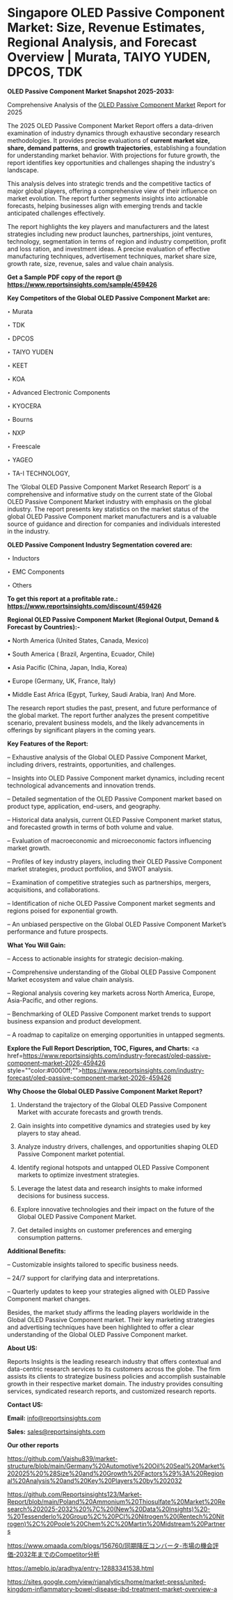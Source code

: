 # Singapore OLED Passive Component Market: Size, Revenue Estimates, Regional Analysis, and Forecast Overview | Murata, TAIYO YUDEN, DPCOS, TDK

<strong>OLED Passive Component Market Snapshot 2025-2033:</strong>

Comprehensive Analysis of the <a href=https://www.reportsinsights.com/sample/459426>OLED Passive Component Market</a> Report for 2025

The 2025 OLED Passive Component Market Report offers a data-driven examination of industry dynamics through exhaustive secondary research methodologies. It provides precise evaluations of <strong>current market size, share, demand patterns</strong>, and <strong>growth trajectories</strong>, establishing a foundation for understanding market behavior. With projections for future growth, the report identifies key opportunities and challenges shaping the industry's landscape.

This analysis delves into strategic trends and the competitive tactics of major global players, offering a comprehensive view of their influence on market evolution. The report further segments insights into actionable forecasts, helping businesses align with emerging trends and tackle anticipated challenges effectively.

The report highlights the key players and manufacturers and the latest strategies including new product launches, partnerships, joint ventures, technology, segmentation in terms of region and industry competition, profit and loss ration, and investment ideas. A precise evaluation of effective manufacturing techniques, advertisement techniques, market share size, growth rate, size, revenue, sales and value chain analysis.

<strong>Get a Sample PDF copy of the report @ <a href=https://www.reportsinsights.com/sample/459426 style=color:#0000ff;>https://www.reportsinsights.com/sample/459426</a></strong>

<strong>Key Competitors of the Global OLED Passive Component Market are:</strong>

‣ Murata

‣ TDK

‣ DPCOS

‣ TAIYO YUDEN

‣ KEET

‣ KOA

‣ Advanced Electronic Components

‣ KYOCERA

‣ Bourns

‣ NXP

‣ Freescale

‣ YAGEO

‣ TA-I TECHNOLOGY,

The ‘Global OLED Passive Component Market Research Report’ is a comprehensive and informative study on the current state of the Global OLED Passive Component Market industry with emphasis on the global industry. The report presents key statistics on the market status of the global OLED Passive Component market manufacturers and is a valuable source of guidance and direction for companies and individuals interested in the industry.

<strong>OLED Passive Component Industry Segmentation covered are:</strong>

‣ Inductors

‣ EMC Components

‣ Others

<strong>To get this report at a profitable rate.: <a href=https://www.reportsinsights.com/discount/459426 style=color:#0000ff;>https://www.reportsinsights.com/discount/459426</a></strong>

<strong>Regional OLED Passive Component Market (Regional Output, Demand &amp; Forecast by Countries):-</strong>

• North America (United States, Canada, Mexico)

• South America ( Brazil, Argentina, Ecuador, Chile)

• Asia Pacific (China, Japan, India, Korea)

• Europe (Germany, UK, France, Italy)

• Middle East Africa (Egypt, Turkey, Saudi Arabia, Iran) And More.

The research report studies the past, present, and future performance of the global market. The report further analyzes the present competitive scenario, prevalent business models, and the likely advancements in offerings by significant players in the coming years.

<strong>Key Features of the Report:</strong>

– Exhaustive analysis of the Global OLED Passive Component Market, including drivers, restraints, opportunities, and challenges.

– Insights into OLED Passive Component market dynamics, including recent technological advancements and innovation trends.

– Detailed segmentation of the OLED Passive Component market based on product type, application, end-users, and geography.

– Historical data analysis, current OLED Passive Component market status, and forecasted growth in terms of both volume and value.

– Evaluation of macroeconomic and microeconomic factors influencing market growth.

– Profiles of key industry players, including their OLED Passive Component market strategies, product portfolios, and SWOT analysis.

– Examination of competitive strategies such as partnerships, mergers, acquisitions, and collaborations.

– Identification of niche OLED Passive Component market segments and regions poised for exponential growth.

– An unbiased perspective on the Global OLED Passive Component Market’s performance and future prospects.

<strong>What You Will Gain:</strong>

– Access to actionable insights for strategic decision-making.

– Comprehensive understanding of the Global OLED Passive Component Market ecosystem and value chain analysis.

– Regional analysis covering key markets across North America, Europe, Asia-Pacific, and other regions.

– Benchmarking of OLED Passive Component market trends to support business expansion and product development.

– A roadmap to capitalize on emerging opportunities in untapped segments.

<strong>Explore the Full Report Description, TOC, Figures, and Charts:</strong>
<a href=https://www.reportsinsights.com/industry-forecast/oled-passive-component-market-2026-459426 style=""color:#0000ff;"">https://www.reportsinsights.com/industry-forecast/oled-passive-component-market-2026-459426</a>

<strong>Why Choose the Global OLED Passive Component Market Report?</strong>

1. Understand the trajectory of the Global OLED Passive Component Market with accurate forecasts and growth trends.

2. Gain insights into competitive dynamics and strategies used by key players to stay ahead.

3. Analyze industry drivers, challenges, and opportunities shaping OLED Passive Component market potential.

4. Identify regional hotspots and untapped OLED Passive Component markets to optimize investment strategies.

5. Leverage the latest data and research insights to make informed decisions for business success.

6. Explore innovative technologies and their impact on the future of the Global OLED Passive Component Market.

7. Get detailed insights on customer preferences and emerging consumption patterns.

<strong>Additional Benefits:</strong>

– Customizable insights tailored to specific business needs.

– 24/7 support for clarifying data and interpretations.

– Quarterly updates to keep your strategies aligned with OLED Passive Component market changes.

Besides, the market study affirms the leading players worldwide in the Global OLED Passive Component market. Their key marketing strategies and advertising techniques have been highlighted to offer a clear understanding of the Global OLED Passive Component market.

<strong><strong>About US</strong>:</strong>

Reports Insights is the leading research industry that offers contextual and data-centric research services to its customers across the globe. The firm assists its clients to strategize business policies and accomplish sustainable growth in their respective market domain. The industry provides consulting services, syndicated research reports, and customized research reports.

<strong>Contact US:</strong>

<p class=><b>Email:</b> <a href=mailto:info@reportsinsights.com>info@reportsinsights.com</a></p>
<p class=><b>Sales:</b> <a href=mailto:sales@reportsinsights.com>sales@reportsinsights.com</a></p>

<strong>Our other reports</strong>

<a href=https://github.com/Vaishu839/market-structure/blob/main/Germany%20Automotive%20Oil%20Seal%20Market%202025%20%28Size%20and%20Growth%20Factors%29%3A%20Regional%20Analysis%20and%20Key%20Players%20by%202032>https://github.com/Vaishu839/market-structure/blob/main/Germany%20Automotive%20Oil%20Seal%20Market%202025%20%28Size%20and%20Growth%20Factors%29%3A%20Regional%20Analysis%20and%20Key%20Players%20by%202032</a>

<a href=https://github.com/Reportsinsights123/Market-Report/blob/main/Poland%20Ammonium%20Thiosulfate%20Market%20Research%202025-2032%20%7C%20(New%20Data%20Insights)%20-%20Tessenderlo%20Group%2C%20PCI%20Nitrogen%20(Rentech%20Nitrogen)%2C%20Poole%20Chem%2C%20Martin%20Midstream%20Partners>https://github.com/Reportsinsights123/Market-Report/blob/main/Poland%20Ammonium%20Thiosulfate%20Market%20Research%202025-2032%20%7C%20(New%20Data%20Insights)%20-%20Tessenderlo%20Group%2C%20PCI%20Nitrogen%20(Rentech%20Nitrogen)%2C%20Poole%20Chem%2C%20Martin%20Midstream%20Partners</a>

<a href=https://www.omaada.com/blogs/156760/同期降圧コンバータ-市場の機会評価-2032年までのCompetitor分析>https://www.omaada.com/blogs/156760/同期降圧コンバータ-市場の機会評価-2032年までのCompetitor分析</a>

<a href=https://ameblo.jp/aradhya/entry-12883341538.html>https://ameblo.jp/aradhya/entry-12883341538.html</a>

<a href=https://sites.google.com/view/rianalytics/home/market-press/united-kingdom-inflammatory-bowel-disease-ibd-treatment-market-overview-a>https://sites.google.com/view/rianalytics/home/market-press/united-kingdom-inflammatory-bowel-disease-ibd-treatment-market-overview-a</a>
